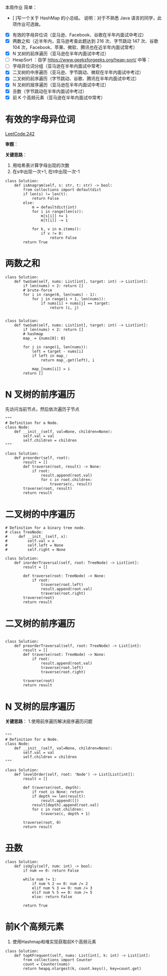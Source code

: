 本周作业
简单：
- [ ]写一个关于 HashMap 的小总结。
说明：对于不熟悉 Java 语言的同学，此项作业可选做。
- [x] 有效的字母异位词（亚马逊、Facebook、谷歌在半年内面试中考过）
- [x] 两数之和（近半年内，亚马逊考查此题达到 216 次、字节跳动 147 次、谷歌 104 次，Facebook、苹果、微软、腾讯也在近半年内面试常考）
- [x] N 叉树的前序遍历（亚马逊在半年内面试中考过）
- [ ] HeapSort ：自学 https://www.geeksforgeeks.org/heap-sort/
中等：
- [ ] 字母异位词分组（亚马逊在半年内面试中常考）
- [x] 二叉树的中序遍历（亚马逊、字节跳动、微软在半年内面试中考过）
- [x] 二叉树的前序遍历（字节跳动、谷歌、腾讯在半年内面试中考过）
- [x] N 叉树的层序遍历（亚马逊在半年内面试中考过）
- [x] 丑数（字节跳动在半年内面试中考过）
- [x] 前 K 个高频元素（亚马逊在半年内面试中常考）

# 有效的字母异位词
[LeetCode.242](https://leetcode-cn.com/problems/valid-anagram/submissions/)

**审题**：

**关键思路**：
1. 用哈希表计算字母出现的次数
2. 在s中出现一次+1, 在t中出现一次-1

```python3
class Solution:
    def isAnagram(self, s: str, t: str) -> bool:
        from collections import defaultdict
        if len(s) != len(t):
            return False
        else:
            m = defaultdict(int)
            for i in range(len(s)):
                m[s[i]] += 1
                m[t[i]] -= 1

            for k, v in m.items():
                if v != 0:
                    return False
        return True
```

# 两数之和

```python3
class Solution:
    def twoSum(self, nums: List[int], target: int) -> List[int]:
        if len(nums) < 2: return []
        # brute-force
        for i in range(0, len(nums) - 1):
            for j in range(i + 1, len(nums)):
                if nums[i] + nums[j] == target:
                    return (i, j)


class Solution:
    def twoSum(self, nums: List[int], target: int) -> List[int]:
        if len(nums) < 2: return []
        # hashmap
        map_ = {nums[0]: 0}

        for i in range(1, len(nums)):
            left = target - nums[i]
            if left in map_:
                return map_.get(left), i

            map_[nums[i]] = i
        return []
```

# N 叉树的前序遍历

先访问当前节点，然后依次遍历子节点

```python3
"""
# Definition for a Node.
class Node:
    def __init__(self, val=None, children=None):
        self.val = val
        self.children = children
"""

class Solution:
    def preorder(self, root):
        result = []
        def traverse(root, result) -> None:
            if root:
                result.append(root.val)
                for c in root.children:
                    traverse(c, result)
        traverse(root, result)
        return result
```

# 二叉树的中序遍历

```python3
# Definition for a binary tree node.
# class TreeNode:
#     def __init__(self, x):
#         self.val = x
#         self.left = None
#         self.right = None

class Solution:
    def inorderTraversal(self, root: TreeNode) -> List[int]:
        result = []

        def traverse(root: TreeNode) -> None:
            if root:
                traverse(root.left)
                result.append(root.val)
                traverse(root.right)
        traverse(root)
        return result
```

# 二叉树的前序遍历

```python3

class Solution:
    def preorderTraversal(self, root: TreeNode) -> List[int]:
        result = []
        def traverse(root: TreeNode) -> None:
            if root:
                result.append(root.val)
                traverse(root.left)
                traverse(root.right)

        traverse(root)
        return result
```

# N 叉树的层序遍历

**关键思路**：
1.使用前序遍历解决层序遍历问题

```python3

"""
# Definition for a Node.
class Node:
    def __init__(self, val=None, children=None):
        self.val = val
        self.children = children
"""

class Solution:
    def levelOrder(self, root: 'Node') -> List[List[int]]:
        result = []

        def traverse(root, depth):
            if root is None: return
            if depth >= len(result):
                result.append([])
            result[depth].append(root.val)
            for c in root.children:
                traverse(c, depth + 1)

        traverse(root, 0)
        return result
```

# 丑数

```python3
class Solution:
    def isUgly(self, num: int) -> bool:
        if num == 0: return False

        while num != 1:
            if num % 2 == 0: num /= 2
            elif num % 3 == 0: num /= 3
            elif num % 5 == 0: num /= 5
            else: return False

        return True
```

# 前K个高频元素

1. 使用Hashmap和堆实现获取前K个高频元素

```python3
class Solution:
    def topKFrequent(self, nums: List[int], k: int) -> List[int]:
        from collections import Counter
        count = Counter(nums)
        return heapq.nlargest(k, count.keys(), key=count.get)
```